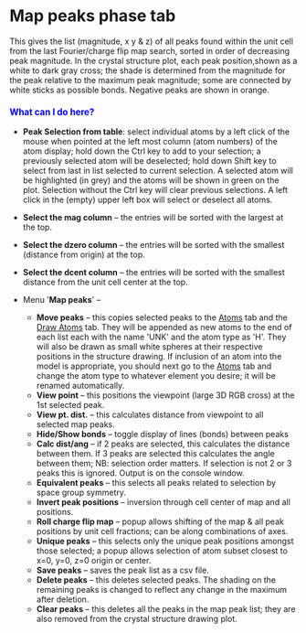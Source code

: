 <a name="Phase-Map_peaks"></a>
# **Map peaks** phase tab

This gives the list (magnitude, x y & z) of all peaks found within the unit cell from the last Fourier/charge flip map search, sorted in order of decreasing peak magnitude. In the crystal structure plot, each peak position,shown as a white to dark gray cross; the shade is determined from the magnitude for the peak relative to the maximum peak magnitude; some are connected by white sticks as possible bonds. Negative peaks are shown in orange.

<H3 style="color:blue;font-size:1.1em">What can I do here?</H3>

* **Peak Selection from table**: select individual atoms by a left click of the mouse when pointed at the left most column (atom numbers) of the atom display; hold down the Ctrl key to add to your selection; a previously selected atom will be deselected; hold down Shift key to select from last in list selected to current selection. A selected atom will be highlighted (in grey) and the atoms will be shown in green on the plot. Selection without the Ctrl key will clear previous selections. A left click in the (empty) upper left box will select or deselect all atoms.
* **Select the mag column** – the entries will be sorted with the largest at the top.
* **Select the dzero column** – the entries will be sorted with the smallest (distance from origin) at the top.
* **Select the dcent column** – the entries will be sorted with the smallest distance from the unit cell center at the top.
* Menu '**Map peaks**'  –
    
    * **Move peaks** – this copies selected peaks to the [Atoms](./phaseatoms.md) tab and the [Draw Atoms](./phasedrawatoms.md) tab. They will be appended as new atoms to the end of each list each with the name 'UNK' and the atom type as 'H'. They will also be drawn as small white spheres at their respective positions in the structure drawing. If inclusion of an atom into the model is appropriate, you should next go to the [Atoms](./phaseatoms.md) tab and change the atom type to whatever element you desire; it will be renamed automatically.
    * **View point** – this positions the viewpoint (large 3D RGB cross) at the 1st selected peak.
    * **View pt. dist.** – this calculates distance from viewpoint to all selected map peaks.
    * **Hide/Show bonds** – toggle display of lines (bonds) between peaks
    * **Calc dist/ang** – if 2 peaks are selected, this calculates the distance between them. If 3 peaks are selected this calculates the angle between them; NB: selection order matters. If selection is not 2 or 3 peaks this is ignored. Output is on the console window.
    * **Equivalent peaks** – this selects all peaks related to selection by space group symmetry.
    * **Invert peak positions** – inversion through cell center of map and all positions.
    * **Roll charge flip map** – popup allows shifting of the map & all peak positions by unit cell fractions; can be along combinations of axes.
    * **Unique peaks** – this selects only the unique peak positions amongst those selected; a popup allows selection of atom subset closest to x=0, y=0, z=0 origin or center.
    * **Save peaks** – saves the peak list as a csv file.
    * **Delete peaks** – this deletes selected peaks. The shading on the remaining peaks is changed to reflect any change in the maximum after deletion.
    * **Clear peaks** – this deletes all the peaks in the map peak list; they are also removed from the crystal structure drawing plot.
